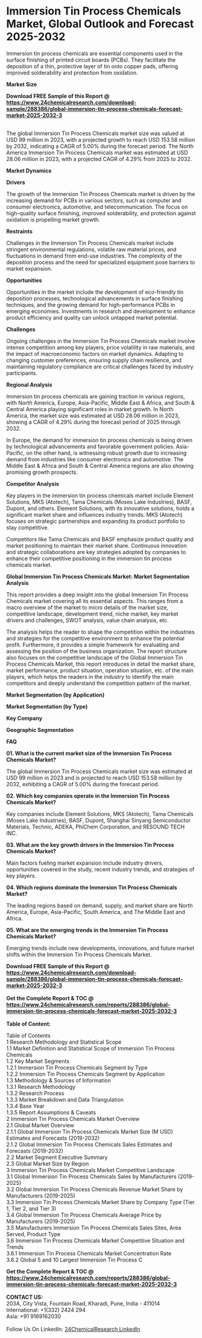 <h1>Immersion Tin Process Chemicals Market, Global Outlook and Forecast 2025-2032</h1><p>Immersion tin process chemicals are essential components used in the surface finishing of printed circuit boards (PCBs). They facilitate the deposition of a thin, protective layer of tin onto copper pads, offering improved solderability and protection from oxidation.</p><p>
<strong>Market Size</strong></p><p>
</p><div><b>Download FREE Sample of this Report @ 
            <a href="https://www.24chemicalresearch.com/download-sample/288386/global-immersion-tin-process-chemicals-forecast-market-2025-2032-3">
            https://www.24chemicalresearch.com/download-sample/288386/global-immersion-tin-process-chemicals-forecast-market-2025-2032-3</a></b></div><br><p>The global Immersion Tin Process Chemicals market size was valued at USD 99 million in 2023, with a projected growth to reach USD 153.58 million by 2032, indicating a CAGR of 5.00% during the forecast period. The North America Immersion Tin Process Chemicals market was estimated at USD 28.06 million in 2023, with a projected CAGR of 4.29% from 2025 to 2032.</p><p>
<strong>Market Dynamics</strong></p><p>
<strong>Drivers</strong></p><p>
</p><p>The growth of the Immersion Tin Process Chemicals market is driven by the increasing demand for PCBs in various sectors, such as computer and consumer electronics, automotive, and telecommunication. The focus on high-quality surface finishing, improved solderability, and protection against oxidation is propelling market growth.</p><p>
<strong>Restraints</strong></p><p>
</p><p>Challenges in the Immersion Tin Process Chemicals market include stringent environmental regulations, volatile raw material prices, and fluctuations in demand from end-use industries. The complexity of the deposition process and the need for specialized equipment pose barriers to market expansion.</p><p>
<strong>Opportunities</strong></p><p>
</p><p>Opportunities in the market include the development of eco-friendly tin deposition processes, technological advancements in surface finishing techniques, and the growing demand for high-performance PCBs in emerging economies. Investments in research and development to enhance product efficiency and quality can unlock untapped market potential.</p><p>
<strong>Challenges</strong></p><p>
</p><p>Ongoing challenges in the Immersion Tin Process Chemicals market involve intense competition among key players, price volatility in raw materials, and the impact of macroeconomic factors on market dynamics. Adapting to changing customer preferences, ensuring supply chain resilience, and maintaining regulatory compliance are critical challenges faced by industry participants.</p><p>
<strong>Regional Analysis</strong></p><p>
</p><p>Immersion tin process chemicals are gaining traction in various regions, with North America, Europe, Asia-Pacific, Middle East &amp; Africa, and South &amp; Central America playing significant roles in market growth. In North America, the market size was estimated at USD 28.06 million in 2023, showing a CAGR of 4.29% during the forecast period of 2025 through 2032.</p><p>
</p><p>In Europe, the demand for immersion tin process chemicals is being driven by technological advancements and favorable government policies. Asia-Pacific, on the other hand, is witnessing robust growth due to increasing demand from industries like consumer electronics and automotive. The Middle East &amp; Africa and South &amp; Central America regions are also showing promising growth prospects.</p><p>
<strong>Competitor Analysis</strong></p><p>
</p><p>Key players in the immersion tin process chemicals market include Element Solutions, MKS (Atotech), Tama Chemicals (Moses Lake Industries), BASF, Dupont, and others. Element Solutions, with its innovative solutions, holds a significant market share and influences industry trends. MKS (Atotech) focuses on strategic partnerships and expanding its product portfolio to stay competitive.</p><p>
</p><p>Competitors like Tama Chemicals and BASF emphasize product quality and market positioning to maintain their market share. Continuous innovation and strategic collaborations are key strategies adopted by companies to enhance their competitive positioning in the immersion tin process chemicals market.</p><p>
<strong>Global Immersion Tin Process Chemicals Market: Market Segmentation Analysis</strong></p><p>
</p><p>This report provides a deep insight into the global Immersion Tin Process Chemicals market covering all its essential aspects. This ranges from a macro overview of the market to micro details of the market size, competitive landscape, development trend, niche market, key market drivers and challenges, SWOT analysis, value chain analysis, etc.</p><p>
</p><p>The analysis helps the reader to shape the competition within the industries and strategies for the competitive environment to enhance the potential profit. Furthermore, it provides a simple framework for evaluating and assessing the position of the business organization. The report structure also focuses on the competitive landscape of the Global Immersion Tin Process Chemicals Market, this report introduces in detail the market share, market performance, product situation, operation situation, etc. of the main players, which helps the readers in the industry to identify the main competitors and deeply understand the competition pattern of the market.</p><p>
<strong>Market Segmentation (by Application)</strong></p><p>
</p><p>
<strong>Market Segmentation (by Type)</strong></p><p>
</p><p>
<strong>Key Company</strong></p><p>
</p><p>
<strong>Geographic Segmentation</strong></p><p>
</p><p>
<strong>FAQ </strong></p><p>
<strong>01. What is the current market size of the Immersion Tin Process Chemicals Market?</strong></p><p>
</p><p>The global Immersion Tin Process Chemicals market size was estimated at USD 99 million in 2023 and is projected to reach USD 153.58 million by 2032, exhibiting a CAGR of 5.00% during the forecast period.</p><p>
<strong>02. Which key companies operate in the Immersion Tin Process Chemicals Market?</strong></p><p>
</p><p>Key companies include Element Solutions, MKS (Atotech), Tama Chemicals (Moses Lake Industries), BASF, Dupont, Shanghai Sinyang Semiconductor Materials, Technic, ADEKA, PhiChem Corporation, and RESOUND TECH INC.</p><p>
<strong>03. What are the key growth drivers in the Immersion Tin Process Chemicals Market?</strong></p><p>
</p><p>Main factors fueling market expansion include industry drivers, opportunities covered in the study, recent industry trends, and strategies of key players.</p><p>
<strong>04. Which regions dominate the Immersion Tin Process Chemicals Market?</strong></p><p>
</p><p>The leading regions based on demand, supply, and market share are North America, Europe, Asia-Pacific, South America, and The Middle East and Africa.</p><p>
<strong>05. What are the emerging trends in the Immersion Tin Process Chemicals Market?</strong></p><p>
</p><p>Emerging trends include new developments, innovations, and future market shifts within the Immersion Tin Process Chemicals Market.</p><div><b>Download FREE Sample of this Report @ 
            <a href="https://www.24chemicalresearch.com/download-sample/288386/global-immersion-tin-process-chemicals-forecast-market-2025-2032-3">
            https://www.24chemicalresearch.com/download-sample/288386/global-immersion-tin-process-chemicals-forecast-market-2025-2032-3</a></b></div><br><div><b>Get the Complete Report & TOC @ 
            <a href="https://www.24chemicalresearch.com/reports/288386/global-immersion-tin-process-chemicals-forecast-market-2025-2032-3">
            https://www.24chemicalresearch.com/reports/288386/global-immersion-tin-process-chemicals-forecast-market-2025-2032-3</a></b></div><br>
            <b>Table of Content:</b><p>Table of Contents<br />
1 Research Methodology and Statistical Scope<br />
1.1 Market Definition and Statistical Scope of Immersion Tin Process Chemicals<br />
1.2 Key Market Segments<br />
1.2.1 Immersion Tin Process Chemicals Segment by Type<br />
1.2.2 Immersion Tin Process Chemicals Segment by Application<br />
1.3 Methodology & Sources of Information<br />
1.3.1 Research Methodology<br />
1.3.2 Research Process<br />
1.3.3 Market Breakdown and Data Triangulation<br />
1.3.4 Base Year<br />
1.3.5 Report Assumptions & Caveats<br />
2 Immersion Tin Process Chemicals Market Overview<br />
2.1 Global Market Overview<br />
2.1.1 Global Immersion Tin Process Chemicals Market Size (M USD) Estimates and Forecasts (2019-2032)<br />
2.1.2 Global Immersion Tin Process Chemicals Sales Estimates and Forecasts (2019-2032)<br />
2.2 Market Segment Executive Summary<br />
2.3 Global Market Size by Region<br />
3 Immersion Tin Process Chemicals Market Competitive Landscape<br />
3.1 Global Immersion Tin Process Chemicals Sales by Manufacturers (2019-2025)<br />
3.2 Global Immersion Tin Process Chemicals Revenue Market Share by Manufacturers (2019-2025)<br />
3.3 Immersion Tin Process Chemicals Market Share by Company Type (Tier 1, Tier 2, and Tier 3)<br />
3.4 Global Immersion Tin Process Chemicals Average Price by Manufacturers (2019-2025)<br />
3.5 Manufacturers Immersion Tin Process Chemicals Sales Sites, Area Served, Product Type<br />
3.6 Immersion Tin Process Chemicals Market Competitive Situation and Trends<br />
3.6.1 Immersion Tin Process Chemicals Market Concentration Rate<br />
3.6.2 Global 5 and 10 Largest Immersion Tin Process C</p><div><b>Get the Complete Report & TOC @ 
            <a href="https://www.24chemicalresearch.com/reports/288386/global-immersion-tin-process-chemicals-forecast-market-2025-2032-3">
            https://www.24chemicalresearch.com/reports/288386/global-immersion-tin-process-chemicals-forecast-market-2025-2032-3</a></b></div><br><b>CONTACT US:</b><br>
            203A, City Vista, Fountain Road, Kharadi, Pune, India - 411014<br>
            International: +1(332) 2424 294<br>
            Asia: +91 9169162030 <br><br>
            Follow Us On LinkedIn: <a href="https://www.linkedin.com/company/24chemicalresearch/">24ChemicalResearch LinkedIn</a>